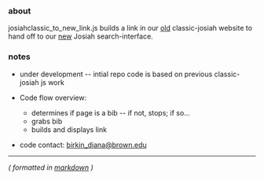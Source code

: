 ### about ###

josiahclassic_to_new_link.js builds a link in our [old](https://josiah.brown.edu) classic-josiah website to hand off to our [new](https://search.library.brown.edu) Josiah search-interface.


### notes ###

- under development -- intial repo code is based on previous classic-josiah js work

- Code flow overview:
    - determines if page is a bib -- if not, stops; if so...
    - grabs bib
    - builds and displays link

- code contact: birkin_diana@brown.edu

---

_( formatted in [markdown](http://daringfireball.net/projects/markdown/) )_
